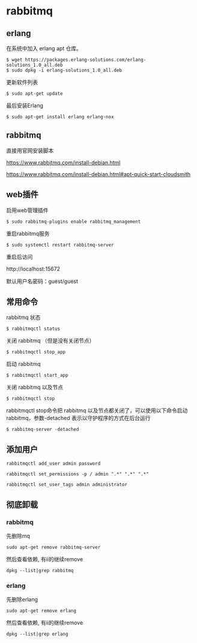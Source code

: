 # rabbitmq

## erlang

在系统中加入 erlang apt 仓库。

```
$ wget https://packages.erlang-solutions.com/erlang-solutions_1.0_all.deb
$ sudo dpkg -i erlang-solutions_1.0_all.deb
```

更新软件列表

```
$ sudo apt-get update
```

最后安装Erlang

```
$ sudo apt-get install erlang erlang-nox
```

## rabbitmq

直接用官网安装脚本

https://www.rabbitmq.com/install-debian.html

https://www.rabbitmq.com/install-debian.html#apt-quick-start-cloudsmith


## web插件

启用web管理插件

```
$ sudo rabbitmq-plugins enable rabbitmq_management
```

重启rabbitmq服务

```
$ sudo systemctl restart rabbitmq-server
```

重启后访问

http://localhost:15672

默认用户名密码：guest/guest

## 常用命令

rabbitmq 状态

```
$ rabbitmqctl status
```

关闭 rabbitmq （但是没有关闭节点）

```
$ rabbitmqctl stop_app
```

启动 rabbitmq

```
$ rabbitmqctl start_app
```

关闭 rabbitmq 以及节点

```
$ rabbitmqctl stop
```

rabbitmqctl stop命令把 rabbitmq 以及节点都关闭了，可以使用以下命令启动 rabbitmq，参数-detached 表示以守护程序的方式在后台运行

```
$ rabbitmq-server -detached
```

## 添加用户

```
rabbitmqctl add_user admin password

rabbitmqctl set_permissions -p / admin ".*" ".*" ".*"

rabbitmqctl set_user_tags admin administrator
```

## 彻底卸载
### rabbitmq
先删除mq
```
sudo apt-get remove rabbitmq-server
```

然后查看依赖, 有ii的继续remove
```
dpkg --list|grep rabbitmq
```

### erlang
先删除erlang
```
sudo apt-get remove erlang
```

然后查看依赖, 有ii的继续remove
```
dpkg --list|grep erlang
```
